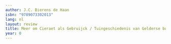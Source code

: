 ```yaml
---
author: J.C. Bierens de Haan
isbn: "9789073302013"
lang: nl
layout: review
title: Meer om Cieraet als Gebruijck / Tuingeschiedenis van Gelderse buitenplaatsen
year: 0
---
```


